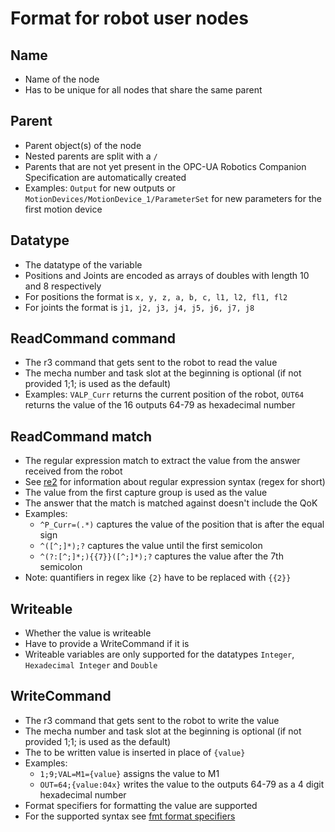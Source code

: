 # Format for robot user nodes

## Name
- Name of the node
- Has to be unique for all nodes that share the same parent

## Parent
- Parent object(s) of the node
- Nested parents are split with a `/`
- Parents that are not yet present in the OPC-UA Robotics Companion Specification are automatically created
- Examples: `Output` for new outputs or `MotionDevices/MotionDevice_1/ParameterSet` for new parameters for the first motion device

## Datatype
- The datatype of the variable
- Positions and Joints are encoded as arrays of doubles with length 10 and 8 respectively 
- For positions the format is `x, y, z, a, b, c, l1, l2, fl1, fl2`
- For joints the format is `j1, j2, j3, j4, j5, j6, j7, j8`

## ReadCommand command
- The r3 command that gets sent to the robot to read the value
- The mecha number and task slot at the beginning is optional (if not provided 1;1; is used as the default)
- Examples: `VALP_Curr` returns the current position of the robot, `OUT64` returns the value of the 16 outputs 64-79 as hexadecimal number

## ReadCommand match
- The regular expression match to extract the value from the answer received from the robot
- See [re2](https://github.com/google/re2/wiki/Syntax) for information about regular expression syntax (regex for short)
- The value from the first capture group is used as the value
- The answer that the match is matched against doesn't include the QoK
- Examples: 
	- `^P_Curr=(.*)` captures the value of the position that is after the equal sign
	- `^([^;]*);?` captures the value until the first semicolon
	- `^(?:[^;]*;){{7}}([^;]*);?` captures the value after the 7th semicolon
- Note: quantifiers in regex like `{2}` have to be replaced with `{{2}}`

## Writeable
- Whether the value is writeable
- Have to provide a WriteCommand if it is
- Writeable variables are only supported for the datatypes `Integer`, `Hexadecimal Integer` and `Double`

## WriteCommand
- The r3 command that gets sent to the robot to write the value
- The mecha number and task slot at the beginning is optional (if not provided 1;1; is used as the default)
- The to be written value is inserted in place of `{value}`
- Examples:
	- `1;9;VAL=M1={value}` assigns the value to M1
	- `OUT=64;{value:04x}` writes the value to the outputs 64-79 as a 4 digit hexadecimal number
- Format specifiers for formatting the value are supported
- For the supported syntax see [fmt format specifiers](https://fmt.dev/latest/syntax.html)